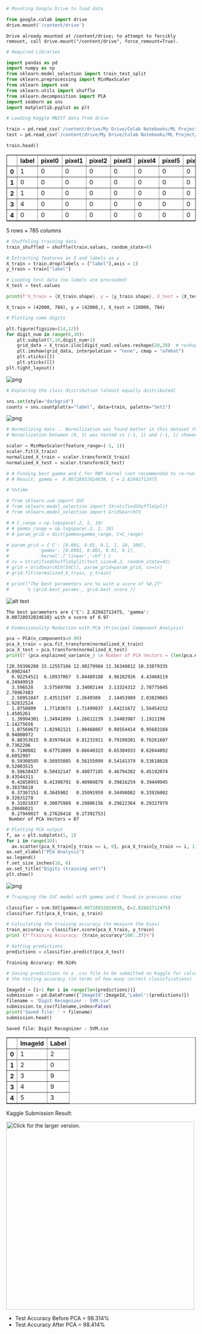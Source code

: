 ```python
# Mounting Google Drive to load data

from google.colab import drive
drive.mount('/content/drive')
```

    Drive already mounted at /content/drive; to attempt to forcibly remount, call drive.mount("/content/drive", force_remount=True).



```python
# Required Libraries

import pandas as pd
import numpy as np
from sklearn.model_selection import train_test_split
from sklearn.preprocessing import MinMaxScaler
from sklearn import svm
from sklearn.utils import shuffle
from sklearn.decomposition import PCA
import seaborn as sns
import matplotlib.pyplot as plt
```


```python
# Loading Kaggle MNIST data from drive

train = pd.read_csv('/content/drive/My Drive/Colab Notebooks/ML Project/train.csv')
test = pd.read_csv('/content/drive/My Drive/Colab Notebooks/ML Project/test.csv')

train.head()
```




<div>

<table border="1" class="dataframe">
  <thead>
    <tr style="text-align: right;">
      <th></th>
      <th>label</th>
      <th>pixel0</th>
      <th>pixel1</th>
      <th>pixel2</th>
      <th>pixel3</th>
      <th>pixel4</th>
      <th>pixel5</th>
      <th>pixel6</th>
      <th>pixel7</th>
      <th>pixel8</th>
      <th>pixel9</th>
      <th>pixel10</th>
      <th>pixel11</th>
      <th>pixel12</th>
      <th>pixel13</th>
      <th>pixel14</th>
      <th>pixel15</th>
      <th>pixel16</th>
      <th>pixel17</th>
      <th>pixel18</th>
      <th>pixel19</th>
      <th>pixel20</th>
      <th>pixel21</th>
      <th>pixel22</th>
      <th>pixel23</th>
      <th>pixel24</th>
      <th>pixel25</th>
      <th>pixel26</th>
      <th>pixel27</th>
      <th>pixel28</th>
      <th>pixel29</th>
      <th>pixel30</th>
      <th>pixel31</th>
      <th>pixel32</th>
      <th>pixel33</th>
      <th>pixel34</th>
      <th>pixel35</th>
      <th>pixel36</th>
      <th>pixel37</th>
      <th>pixel38</th>
      <th>...</th>
      <th>pixel744</th>
      <th>pixel745</th>
      <th>pixel746</th>
      <th>pixel747</th>
      <th>pixel748</th>
      <th>pixel749</th>
      <th>pixel750</th>
      <th>pixel751</th>
      <th>pixel752</th>
      <th>pixel753</th>
      <th>pixel754</th>
      <th>pixel755</th>
      <th>pixel756</th>
      <th>pixel757</th>
      <th>pixel758</th>
      <th>pixel759</th>
      <th>pixel760</th>
      <th>pixel761</th>
      <th>pixel762</th>
      <th>pixel763</th>
      <th>pixel764</th>
      <th>pixel765</th>
      <th>pixel766</th>
      <th>pixel767</th>
      <th>pixel768</th>
      <th>pixel769</th>
      <th>pixel770</th>
      <th>pixel771</th>
      <th>pixel772</th>
      <th>pixel773</th>
      <th>pixel774</th>
      <th>pixel775</th>
      <th>pixel776</th>
      <th>pixel777</th>
      <th>pixel778</th>
      <th>pixel779</th>
      <th>pixel780</th>
      <th>pixel781</th>
      <th>pixel782</th>
      <th>pixel783</th>
    </tr>
  </thead>
  <tbody>
    <tr>
      <th>0</th>
      <td>1</td>
      <td>0</td>
      <td>0</td>
      <td>0</td>
      <td>0</td>
      <td>0</td>
      <td>0</td>
      <td>0</td>
      <td>0</td>
      <td>0</td>
      <td>0</td>
      <td>0</td>
      <td>0</td>
      <td>0</td>
      <td>0</td>
      <td>0</td>
      <td>0</td>
      <td>0</td>
      <td>0</td>
      <td>0</td>
      <td>0</td>
      <td>0</td>
      <td>0</td>
      <td>0</td>
      <td>0</td>
      <td>0</td>
      <td>0</td>
      <td>0</td>
      <td>0</td>
      <td>0</td>
      <td>0</td>
      <td>0</td>
      <td>0</td>
      <td>0</td>
      <td>0</td>
      <td>0</td>
      <td>0</td>
      <td>0</td>
      <td>0</td>
      <td>0</td>
      <td>...</td>
      <td>0</td>
      <td>0</td>
      <td>0</td>
      <td>0</td>
      <td>0</td>
      <td>0</td>
      <td>0</td>
      <td>0</td>
      <td>0</td>
      <td>0</td>
      <td>0</td>
      <td>0</td>
      <td>0</td>
      <td>0</td>
      <td>0</td>
      <td>0</td>
      <td>0</td>
      <td>0</td>
      <td>0</td>
      <td>0</td>
      <td>0</td>
      <td>0</td>
      <td>0</td>
      <td>0</td>
      <td>0</td>
      <td>0</td>
      <td>0</td>
      <td>0</td>
      <td>0</td>
      <td>0</td>
      <td>0</td>
      <td>0</td>
      <td>0</td>
      <td>0</td>
      <td>0</td>
      <td>0</td>
      <td>0</td>
      <td>0</td>
      <td>0</td>
      <td>0</td>
    </tr>
    <tr>
      <th>1</th>
      <td>0</td>
      <td>0</td>
      <td>0</td>
      <td>0</td>
      <td>0</td>
      <td>0</td>
      <td>0</td>
      <td>0</td>
      <td>0</td>
      <td>0</td>
      <td>0</td>
      <td>0</td>
      <td>0</td>
      <td>0</td>
      <td>0</td>
      <td>0</td>
      <td>0</td>
      <td>0</td>
      <td>0</td>
      <td>0</td>
      <td>0</td>
      <td>0</td>
      <td>0</td>
      <td>0</td>
      <td>0</td>
      <td>0</td>
      <td>0</td>
      <td>0</td>
      <td>0</td>
      <td>0</td>
      <td>0</td>
      <td>0</td>
      <td>0</td>
      <td>0</td>
      <td>0</td>
      <td>0</td>
      <td>0</td>
      <td>0</td>
      <td>0</td>
      <td>0</td>
      <td>...</td>
      <td>0</td>
      <td>0</td>
      <td>0</td>
      <td>0</td>
      <td>0</td>
      <td>0</td>
      <td>0</td>
      <td>0</td>
      <td>0</td>
      <td>0</td>
      <td>0</td>
      <td>0</td>
      <td>0</td>
      <td>0</td>
      <td>0</td>
      <td>0</td>
      <td>0</td>
      <td>0</td>
      <td>0</td>
      <td>0</td>
      <td>0</td>
      <td>0</td>
      <td>0</td>
      <td>0</td>
      <td>0</td>
      <td>0</td>
      <td>0</td>
      <td>0</td>
      <td>0</td>
      <td>0</td>
      <td>0</td>
      <td>0</td>
      <td>0</td>
      <td>0</td>
      <td>0</td>
      <td>0</td>
      <td>0</td>
      <td>0</td>
      <td>0</td>
      <td>0</td>
    </tr>
    <tr>
      <th>2</th>
      <td>1</td>
      <td>0</td>
      <td>0</td>
      <td>0</td>
      <td>0</td>
      <td>0</td>
      <td>0</td>
      <td>0</td>
      <td>0</td>
      <td>0</td>
      <td>0</td>
      <td>0</td>
      <td>0</td>
      <td>0</td>
      <td>0</td>
      <td>0</td>
      <td>0</td>
      <td>0</td>
      <td>0</td>
      <td>0</td>
      <td>0</td>
      <td>0</td>
      <td>0</td>
      <td>0</td>
      <td>0</td>
      <td>0</td>
      <td>0</td>
      <td>0</td>
      <td>0</td>
      <td>0</td>
      <td>0</td>
      <td>0</td>
      <td>0</td>
      <td>0</td>
      <td>0</td>
      <td>0</td>
      <td>0</td>
      <td>0</td>
      <td>0</td>
      <td>0</td>
      <td>...</td>
      <td>0</td>
      <td>0</td>
      <td>0</td>
      <td>0</td>
      <td>0</td>
      <td>0</td>
      <td>0</td>
      <td>0</td>
      <td>0</td>
      <td>0</td>
      <td>0</td>
      <td>0</td>
      <td>0</td>
      <td>0</td>
      <td>0</td>
      <td>0</td>
      <td>0</td>
      <td>0</td>
      <td>0</td>
      <td>0</td>
      <td>0</td>
      <td>0</td>
      <td>0</td>
      <td>0</td>
      <td>0</td>
      <td>0</td>
      <td>0</td>
      <td>0</td>
      <td>0</td>
      <td>0</td>
      <td>0</td>
      <td>0</td>
      <td>0</td>
      <td>0</td>
      <td>0</td>
      <td>0</td>
      <td>0</td>
      <td>0</td>
      <td>0</td>
      <td>0</td>
    </tr>
    <tr>
      <th>3</th>
      <td>4</td>
      <td>0</td>
      <td>0</td>
      <td>0</td>
      <td>0</td>
      <td>0</td>
      <td>0</td>
      <td>0</td>
      <td>0</td>
      <td>0</td>
      <td>0</td>
      <td>0</td>
      <td>0</td>
      <td>0</td>
      <td>0</td>
      <td>0</td>
      <td>0</td>
      <td>0</td>
      <td>0</td>
      <td>0</td>
      <td>0</td>
      <td>0</td>
      <td>0</td>
      <td>0</td>
      <td>0</td>
      <td>0</td>
      <td>0</td>
      <td>0</td>
      <td>0</td>
      <td>0</td>
      <td>0</td>
      <td>0</td>
      <td>0</td>
      <td>0</td>
      <td>0</td>
      <td>0</td>
      <td>0</td>
      <td>0</td>
      <td>0</td>
      <td>0</td>
      <td>...</td>
      <td>0</td>
      <td>0</td>
      <td>0</td>
      <td>0</td>
      <td>0</td>
      <td>0</td>
      <td>0</td>
      <td>0</td>
      <td>0</td>
      <td>0</td>
      <td>0</td>
      <td>0</td>
      <td>0</td>
      <td>0</td>
      <td>0</td>
      <td>0</td>
      <td>0</td>
      <td>0</td>
      <td>0</td>
      <td>0</td>
      <td>0</td>
      <td>0</td>
      <td>0</td>
      <td>0</td>
      <td>0</td>
      <td>0</td>
      <td>0</td>
      <td>0</td>
      <td>0</td>
      <td>0</td>
      <td>0</td>
      <td>0</td>
      <td>0</td>
      <td>0</td>
      <td>0</td>
      <td>0</td>
      <td>0</td>
      <td>0</td>
      <td>0</td>
      <td>0</td>
    </tr>
    <tr>
      <th>4</th>
      <td>0</td>
      <td>0</td>
      <td>0</td>
      <td>0</td>
      <td>0</td>
      <td>0</td>
      <td>0</td>
      <td>0</td>
      <td>0</td>
      <td>0</td>
      <td>0</td>
      <td>0</td>
      <td>0</td>
      <td>0</td>
      <td>0</td>
      <td>0</td>
      <td>0</td>
      <td>0</td>
      <td>0</td>
      <td>0</td>
      <td>0</td>
      <td>0</td>
      <td>0</td>
      <td>0</td>
      <td>0</td>
      <td>0</td>
      <td>0</td>
      <td>0</td>
      <td>0</td>
      <td>0</td>
      <td>0</td>
      <td>0</td>
      <td>0</td>
      <td>0</td>
      <td>0</td>
      <td>0</td>
      <td>0</td>
      <td>0</td>
      <td>0</td>
      <td>0</td>
      <td>...</td>
      <td>0</td>
      <td>0</td>
      <td>0</td>
      <td>0</td>
      <td>0</td>
      <td>0</td>
      <td>0</td>
      <td>0</td>
      <td>0</td>
      <td>0</td>
      <td>0</td>
      <td>0</td>
      <td>0</td>
      <td>0</td>
      <td>0</td>
      <td>0</td>
      <td>0</td>
      <td>0</td>
      <td>0</td>
      <td>0</td>
      <td>0</td>
      <td>0</td>
      <td>0</td>
      <td>0</td>
      <td>0</td>
      <td>0</td>
      <td>0</td>
      <td>0</td>
      <td>0</td>
      <td>0</td>
      <td>0</td>
      <td>0</td>
      <td>0</td>
      <td>0</td>
      <td>0</td>
      <td>0</td>
      <td>0</td>
      <td>0</td>
      <td>0</td>
      <td>0</td>
    </tr>
  </tbody>
</table>
<p>5 rows × 785 columns</p>
</div>




```python
# Shuffeling training data
train_shuffled = shuffle(train.values, random_state=0)

# Extracting features as X and labels as y
X_train = train.drop(labels = ["label"],axis = 1) 
y_train = train["label"]

# Loading test data (no labels are provieded)
X_test = test.values

print(f'X_train = {X_train.shape}, y = {y_train.shape}, X_test = {X_test.shape}')
```

    X_train = (42000, 784), y = (42000,), X_test = (28000, 784)



```python
# Plotting some digits

plt.figure(figsize=(14,12))
for digit_num in range(0,30):
    plt.subplot(7,10,digit_num+1)
    grid_data = X_train.iloc[digit_num].values.reshape(28,28)  # reshape from 1d to 2d pixel array
    plt.imshow(grid_data, interpolation = "none", cmap = "afmhot")
    plt.xticks([])
    plt.yticks([])
plt.tight_layout()
```


![png](output_4_0.png)



```python
# Exploring the class distribution (almost equally distributed)

sns.set(style="darkgrid")
counts = sns.countplot(x="label", data=train, palette="Set1")
```


![png](output_5_0.png)



```python
# Normalizing data .. Normilization was found better in this dataset than Standardization
# Normilization between (0, 1) was tested vs (-1, 1) and (-1, 1) showed better results

scaler = MinMaxScaler(feature_range=(-1, 1))
scaler.fit(X_train)
normalized_X_train = scaler.transform(X_train)
normalized_X_test = scaler.transform(X_test)
```


```python
# # Finding best gamma and C for RBF kernel (not recommended to re-run as it consumes too much time)
# # Result: gamma =  0.00728932024638, C = 2.82842712475

# %%time

# from sklearn.svm import SVC
# from sklearn.model_selection import StratifiedShuffleSplit
# from sklearn.model_selection import GridSearchCV

# # C_range = np.logspace(-2, 2, 10)
# # gamma_range = np.logspace(-2, 2, 10)
# # param_grid = dict(gamma=gamma_range, C=C_range)

# param_grid = {'C': [0.001, 0.01, 0.1, 1, 10, 100],
#           'gamma': [0.0001, 0.001, 0.01, 0.1],
#           'kernel':['linear','rbf'] }
# cv = StratifiedShuffleSplit(test_size=0.2, random_state=42)
# grid = GridSearchCV(SVC(), param_grid=param_grid, cv=cv)
# grid.fit(normalized_X_train, y_train)

# print("The best parameters are %s with a score of %0.2f"
#       % (grid.best_params_, grid.best_score_))
```

![alt text](https://scikit-learn.org/dev/_images/sphx_glr_plot_rbf_parameters_002.png)


```
The best parameters are {'C': 2.82842712475, 'gamma': 0.00728932024638} with a score of 0.97
```




```python
# Dimensionality Reduction with PCA (Principal Component Analysis)

pca = PCA(n_components=0.90)
pca_X_train = pca.fit_transform(normalized_X_train)
pca_X_test = pca.transform(normalized_X_test)
print(f'{pca.explained_variance_} \n Number of PCA Vectors = {len(pca.explained_variance_)}' )
```

    [20.59396208 15.12557166 12.98279984 11.36340812 10.33879335  9.0902447
      6.92254521  6.10937067  5.84489188  4.96182926  4.43468119  4.34949919
      3.596528    3.57589708  3.34002144  3.13324312  2.78775045  2.70967483
      2.50951847  2.43511597  2.2649309   2.14453989  2.03829065  1.92832524
      1.8750809   1.77183673  1.71499037  1.64221672  1.56454152  1.4505261
      1.38994301  1.34941899  1.26612239  1.24403987  1.1921198   1.14275656
      1.07569672  1.02982121  1.00460867  0.98554414  0.95683168  0.94000972
      0.88353615  0.83970416  0.81231911  0.79199201  0.76261607  0.7362296
      0.7108082   0.67753809  0.66640323  0.65304933  0.62044092  0.6052997
      0.59308595  0.56955085  0.56155099  0.54141379  0.53618028  0.52003515
      0.50638437  0.50432147  0.48077185  0.46794302  0.45192074  0.43544311
      0.42850951  0.41398791  0.40904879  0.39816259  0.39449945  0.38376618
      0.37367151  0.3645902   0.35091959  0.34498082  0.33926002  0.32631278
      0.31021037  0.30075989  0.29806156  0.29622364  0.29327979  0.28606021
      0.27949027  0.27626418  0.27392753] 
     Number of PCA Vectors = 87



```python
# Plotting PCA output
f, ax = plt.subplots(1, 1)
for i in range(10):
  ax.scatter(pca_X_train[y_train == i, 0], pca_X_train[y_train == i, 1], label=i)
ax.set_xlabel("PCA Analysis")
ax.legend()
f.set_size_inches(16, 6)
ax.set_title("Digits (training set)")
plt.show()
```


![png](output_10_0.png)



```python
# Trainging the SVC model with gamma and C found in previous step

classifier = svm.SVC(gamma=0.00728932024638, C=2.82842712475)
classifier.fit(pca_X_train, y_train)

# Calculating the training accuracy (to measure the bias)
train_accuracy = classifier.score(pca_X_train, y_train)
print (f"Training Accuracy: {train_accuracy*100:.3f}%")

# Getting predictions 
predictions = classifier.predict(pca_X_test)
```

    Training Accuracy: 99.924%



```python
# Saving predictions to a .csv file to be submitted on Kaggle for calculating 
# the testing accuracy (in terms of how many correct classifications)

ImageId = [i+1 for i in range(len(predictions))]
submission = pd.DataFrame({'ImageId':ImageId,'Label':(predictions)})
filename = 'Digit Recognizer - SVM.csv'
submission.to_csv(filename,index=False)
print('Saved file: ' + filename)
submission.head()
```

    Saved file: Digit Recognizer - SVM.csv

<table border="1" class="dataframe">
  <thead>
    <tr style="text-align: right;">
      <th></th>
      <th>ImageId</th>
      <th>Label</th>
    </tr>
  </thead>
  <tbody>
    <tr>
      <th>0</th>
      <td>1</td>
      <td>2</td>
    </tr>
    <tr>
      <th>1</th>
      <td>2</td>
      <td>0</td>
    </tr>
    <tr>
      <th>2</th>
      <td>3</td>
      <td>9</td>
    </tr>
    <tr>
      <th>3</th>
      <td>4</td>
      <td>9</td>
    </tr>
    <tr>
      <th>4</th>
      <td>5</td>
      <td>3</td>
    </tr>
  </tbody>
</table>
</div>



Kaggle Submission Result:

<a href="https://drive.google.com/uc?export=view&id=16n-tsBjTTB4ahl2S2G8cRV-kjgKjdlJ7"><img src="https://drive.google.com/uc?export=view&id=16n-tsBjTTB4ahl2S2G8cRV-kjgKjdlJ7" style="width: 500px; max-width: 100%; height: auto" title="Click for the larger version." /></a>

*   Test Accuracy Before PCA = 98.314%
*   Test Accuracy After PCA = 98.414%



